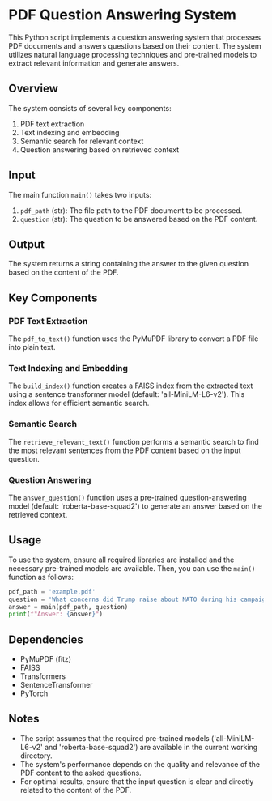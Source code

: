 
# PDF Question Answering System

This Python script implements a question answering system that processes PDF documents and answers questions based on their content. The system utilizes natural language processing techniques and pre-trained models to extract relevant information and generate answers.

## Overview

The system consists of several key components:

1. PDF text extraction
2. Text indexing and embedding
3. Semantic search for relevant context
4. Question answering based on retrieved context

## Input

The main function `main()` takes two inputs:

1. `pdf_path` (str): The file path to the PDF document to be processed.
2. `question` (str): The question to be answered based on the PDF content.

## Output

The system returns a string containing the answer to the given question based on the content of the PDF.

## Key Components

### PDF Text Extraction

The `pdf_to_text()` function uses the PyMuPDF library to convert a PDF file into plain text.

### Text Indexing and Embedding

The `build_index()` function creates a FAISS index from the extracted text using a sentence transformer model (default: 'all-MiniLM-L6-v2'). This index allows for efficient semantic search.

### Semantic Search

The `retrieve_relevant_text()` function performs a semantic search to find the most relevant sentences from the PDF content based on the input question.

### Question Answering

The `answer_question()` function uses a pre-trained question-answering model (default: 'roberta-base-squad2') to generate an answer based on the retrieved context.

## Usage

To use the system, ensure all required libraries are installed and the necessary pre-trained models are available. Then, you can use the `main()` function as follows:

```python
pdf_path = 'example.pdf'
question = 'What concerns did Trump raise about NATO during his campaign?'
answer = main(pdf_path, question)
print(f"Answer: {answer}")
```

## Dependencies

- PyMuPDF (fitz)
- FAISS
- Transformers
- SentenceTransformer
- PyTorch

## Notes

- The script assumes that the required pre-trained models ('all-MiniLM-L6-v2' and 'roberta-base-squad2') are available in the current working directory.
- The system's performance depends on the quality and relevance of the PDF content to the asked questions.
- For optimal results, ensure that the input question is clear and directly related to the content of the PDF.
